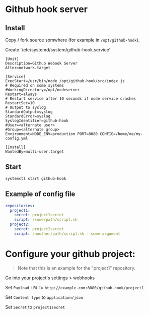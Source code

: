 # Github hook server

## Install

Copy / fork source somwhere (for example in `/opt/github-hook`).

Create '/etc/systemd/system/github-hook.service'
```
[Unit]
Description=Github Webook Server
After=network.target

[Service]
ExecStart=/usr/bin/node /opt/github-hook/src/index.js
# Required on some systems
#WorkingDirectory=/opt/nodeserver
Restart=always
# Restart service after 10 seconds if node service crashes
RestartSec=10
# Output to syslog
StandardOutput=syslog
StandardError=syslog
SyslogIdentifier=github-hook
#User=<alternate user>
#Group=<alternate group>
Environment=NODE_ENV=production PORT=8080 CONFIG=/home/me/my-config.yml

[Install]
WantedBy=multi-user.target
```

## Start
```
systemctl start github-hook
```

## Example of config file

```yml
repositories:
  project1:
    secret: project1secret
    script: /some/path/script.sh
  project2:
    secret: project2secret
    script: /another/path/script.sh --some-argument
```

# Configure your github project: 

> Note that this is an example for the "project1" repository.

Go into your project's settings > webhooks

Set `Payload URL` to `http://example.com:8080/github-hook/project1`

Set `Content type` to `application/json`

Set `Secret` to `project1secret`
